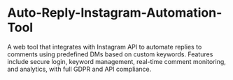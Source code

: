 # Auto-Reply-Instagram-Automation-Tool
A web tool that integrates with Instagram API to automate replies to comments using predefined DMs based on custom keywords. Features include secure login, keyword management, real-time comment monitoring, and analytics, with full GDPR and API compliance.

